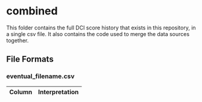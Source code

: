 # combined

This folder contains the full DCI score history that exists in this repository, in a single csv file. It also contains the code used to merge the data sources together.

## File Formats

### eventual_filename.csv

| Column | Interpretation |
| - | - |
